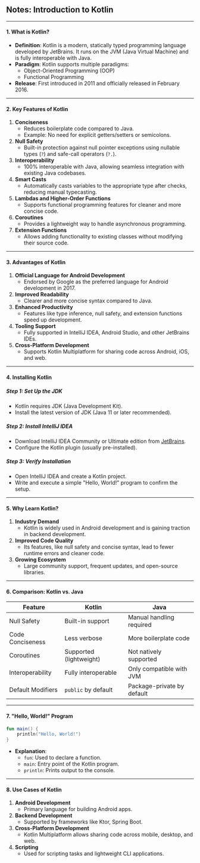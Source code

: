 ## **Notes: Introduction to Kotlin**

---

#### **1. What is Kotlin?**
- **Definition**: Kotlin is a modern, statically typed programming language developed by JetBrains. It runs on the JVM (Java Virtual Machine) and is fully interoperable with Java.
- **Paradigm**: Kotlin supports multiple paradigms:
  - Object-Oriented Programming (OOP)
  - Functional Programming
- **Release**: First introduced in 2011 and officially released in February 2016.

---

#### **2. Key Features of Kotlin**
1. **Conciseness**
   - Reduces boilerplate code compared to Java.
   - Example: No need for explicit getters/setters or semicolons.
2. **Null Safety**
   - Built-in protection against null pointer exceptions using nullable types (`?`) and safe-call operators (`?.`).
3. **Interoperability**
   - 100% interoperable with Java, allowing seamless integration with existing Java codebases.
4. **Smart Casts**
   - Automatically casts variables to the appropriate type after checks, reducing manual typecasting.
5. **Lambdas and Higher-Order Functions**
   - Supports functional programming features for cleaner and more concise code.
6. **Coroutines**
   - Provides a lightweight way to handle asynchronous programming.
7. **Extension Functions**
   - Allows adding functionality to existing classes without modifying their source code.

---

#### **3. Advantages of Kotlin**
1. **Official Language for Android Development**
   - Endorsed by Google as the preferred language for Android development in 2017.
2. **Improved Readability**
   - Clearer and more concise syntax compared to Java.
3. **Enhanced Productivity**
   - Features like type inference, null safety, and extension functions speed up development.
4. **Tooling Support**
   - Fully supported in IntelliJ IDEA, Android Studio, and other JetBrains IDEs.
5. **Cross-Platform Development**
   - Supports Kotlin Multiplatform for sharing code across Android, iOS, and web.

---

#### **4. Installing Kotlin**
##### **Step 1: Set Up the JDK**
- Kotlin requires JDK (Java Development Kit).
- Install the latest version of JDK (Java 11 or later recommended).

##### **Step 2: Install IntelliJ IDEA**
- Download IntelliJ IDEA Community or Ultimate edition from [JetBrains](https://www.jetbrains.com/idea/).
- Configure the Kotlin plugin (usually pre-installed).

##### **Step 3: Verify Installation**
- Open IntelliJ IDEA and create a Kotlin project.
- Write and execute a simple "Hello, World!" program to confirm the setup.

---

#### **5. Why Learn Kotlin?**
1. **Industry Demand**
   - Kotlin is widely used in Android development and is gaining traction in backend development.
2. **Improved Code Quality**
   - Its features, like null safety and concise syntax, lead to fewer runtime errors and cleaner code.
3. **Growing Ecosystem**
   - Large community support, frequent updates, and open-source libraries.

---

#### **6. Comparison: Kotlin vs. Java**

| **Feature**          | **Kotlin**                | **Java**                   |
|-----------------------|---------------------------|----------------------------|
| Null Safety          | Built-in support          | Manual handling required   |
| Code Conciseness     | Less verbose              | More boilerplate code      |
| Coroutines           | Supported (lightweight)   | Not natively supported     |
| Interoperability     | Fully interoperable       | Only compatible with JVM   |
| Default Modifiers    | `public` by default       | Package-private by default |

---

#### **7. "Hello, World!" Program**
```kotlin
fun main() {
    println("Hello, World!")
}
```

- **Explanation**:
  - `fun`: Used to declare a function.
  - `main`: Entry point of the Kotlin program.
  - `println`: Prints output to the console.

---

#### **8. Use Cases of Kotlin**
1. **Android Development**
   - Primary language for building Android apps.
2. **Backend Development**
   - Supported by frameworks like Ktor, Spring Boot.
3. **Cross-Platform Development**
   - Kotlin Multiplatform allows sharing code across mobile, desktop, and web.
4. **Scripting**
   - Used for scripting tasks and lightweight CLI applications.
